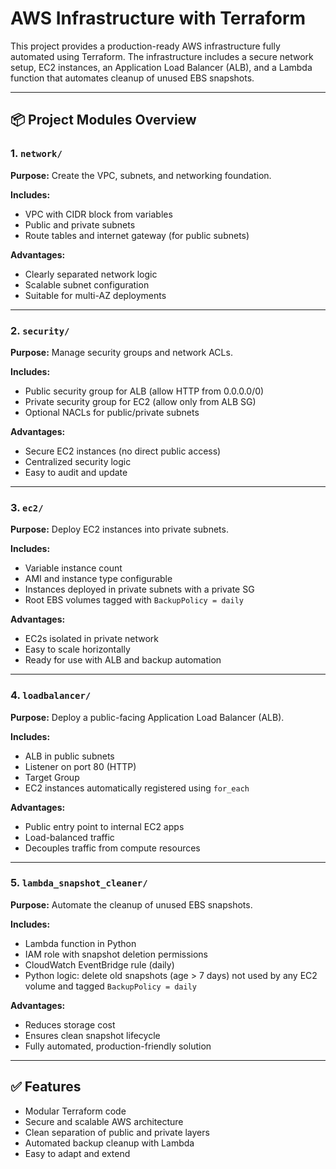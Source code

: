 # AWS Infrastructure with Terraform

This project provides a production-ready AWS infrastructure fully automated using Terraform. The infrastructure includes a secure network setup, EC2 instances, an Application Load Balancer (ALB), and a Lambda function that automates cleanup of unused EBS snapshots.

---

## 📦 Project Modules Overview

### 1. `network/`

**Purpose:** Create the VPC, subnets, and networking foundation.

**Includes:**

* VPC with CIDR block from variables
* Public and private subnets
* Route tables and internet gateway (for public subnets)

**Advantages:**

* Clearly separated network logic
* Scalable subnet configuration
* Suitable for multi-AZ deployments

---

### 2. `security/`

**Purpose:** Manage security groups and network ACLs.

**Includes:**

* Public security group for ALB (allow HTTP from 0.0.0.0/0)
* Private security group for EC2 (allow only from ALB SG)
* Optional NACLs for public/private subnets

**Advantages:**

* Secure EC2 instances (no direct public access)
* Centralized security logic
* Easy to audit and update

---

### 3. `ec2/`

**Purpose:** Deploy EC2 instances into private subnets.

**Includes:**

* Variable instance count
* AMI and instance type configurable
* Instances deployed in private subnets with a private SG
* Root EBS volumes tagged with `BackupPolicy = daily`

**Advantages:**

* EC2s isolated in private network
* Easy to scale horizontally
* Ready for use with ALB and backup automation

---

### 4. `loadbalancer/`

**Purpose:** Deploy a public-facing Application Load Balancer (ALB).

**Includes:**

* ALB in public subnets
* Listener on port 80 (HTTP)
* Target Group
* EC2 instances automatically registered using `for_each`

**Advantages:**

* Public entry point to internal EC2 apps
* Load-balanced traffic
* Decouples traffic from compute resources

---

### 5. `lambda_snapshot_cleaner/`

**Purpose:** Automate the cleanup of unused EBS snapshots.

**Includes:**

* Lambda function in Python
* IAM role with snapshot deletion permissions
* CloudWatch EventBridge rule (daily)
* Python logic: delete old snapshots (age > 7 days) not used by any EC2 volume and tagged `BackupPolicy = daily`

**Advantages:**

* Reduces storage cost
* Ensures clean snapshot lifecycle
* Fully automated, production-friendly solution

---

## ✅ Features

* Modular Terraform code
* Secure and scalable AWS architecture
* Clean separation of public and private layers
* Automated backup cleanup with Lambda
* Easy to adapt and extend

